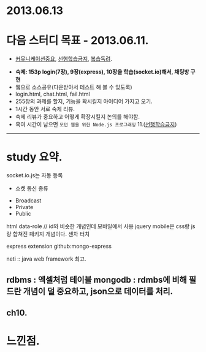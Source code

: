 2013.06.13
=================================================================================

# 다음 스터디 목표 - 2013.06.11.
* [커뮤니케이션중요], [선행학습금지], [복습독려].
 - __숙제: 153p login(7장), 9장(express), 10장을 학습(socket.io)해서, 채팅방 구현__
  - 웹으로 소스공유(다운받아서 테스트 해 볼 수 있도록)
  - login.html, chat.html, fail.html
  - 255장의 과제를 할지, 기능을 확시킬지 아이디어 가지고 오기.
 - 1시간 동안 서로 숙제 리뷰.
 - 숙제 리뷰가 중요하고 어떻게 확장시킬지 논의를 해야함.
 - 혹여 시간이 남으면 `모던 웹을 위한 Node.js 프로그래밍` 11.([선행학습금지])

 [커뮤니케이션중요]: http://www.jiniya.net/wp/archives/10554
 [선행학습금지]: http://blog.daum.net/romuromu/286
 [복습독려]: http://blog.naver.com/danah_m/20155427215

--------------------------------------------------------------------------------
# study 요약.
socket.io.js는 자동 등록

* 소켓 통신 종류
 - Broadcast
 - Private
 - Public

html data-role // id와 비슷한 개념인데 모바일에서 사용
jquery mobile은 css랑 js랑 합쳐진 패키지 개념이다.
센차 터치

express extension
github:mongo-express


neti :: java web framework 최고.


rdbms : 엑셀처럼 테이블
mongodb : rdmbs에 비해 필드란 개념이 덜 중요하고, json으로 데이터를 처리.
--------------------------------------------------------------------------------

## ch10.

# 느낀점.
